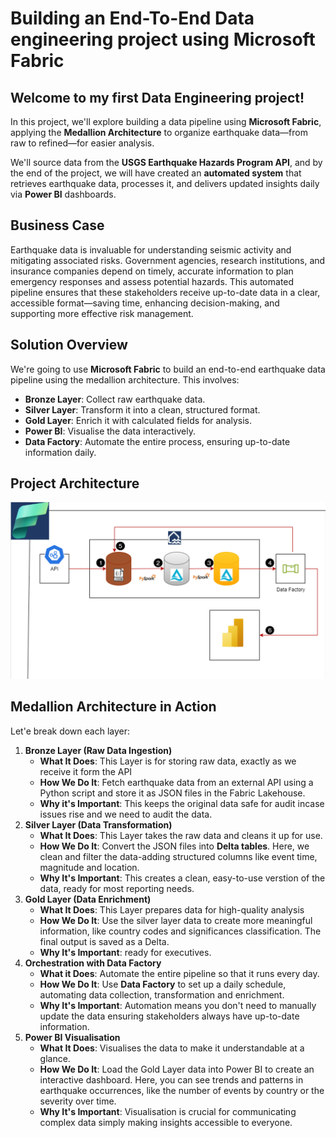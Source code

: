 # Building an End-To-End Data engineering project using Microsoft Fabric

## **Welcome to my first Data Engineering project!**

In this project, we'll explore building a data pipeline using **Microsoft Fabric**, applying the **Medallion Architecture** to organize earthquake data—from raw to refined—for easier analysis.

We'll source data from the **USGS Earthquake Hazards Program API**, and by the end of the project, we will have created an **automated system** that retrieves earthquake data, processes it, and delivers updated insights daily via **Power BI** dashboards.

## **Business Case**

Earthquake data is invaluable for understanding seismic activity and mitigating associated risks.
Government agencies, research institutions, and insurance companies depend on timely, accurate information to plan emergency responses and assess potential hazards. This automated pipeline ensures that these stakeholders receive up-to-date data in a clear, accessible format—saving time, enhancing decision-making, and supporting more effective risk management.

## **Solution Overview**

We're going to use **Microsoft Fabric** to build an end-to-end earthquake data pipeline using the medallion architecture. This involves:
- **Bronze Layer**: Collect raw earthquake data.
- **Silver Layer**: Transform it into a clean, structured format.
- **Gold Layer**: Enrich it with calculated fields for analysis.
- **Power BI**: Visualise the data interactively.
- **Data Factory**: Automate the entire process, ensuring up-to-date information daily.

## **Project Architecture**
![Frame 1](https://github.com/PullBeforePush/EarthQuakeProject/blob/d4839f63aa7949945ed58cca8923085d37642d11/DataDesign.png)

## **Medallion Architecture in Action**
Let'e break down each layer:
1. **Bronze Layer (Raw Data Ingestion)**
   - **What It Does**: This Layer is for storing raw data, exactly as we receive it form the API
   - **How We Do It**: Fetch earthquake data from an external API using a Python script and store it as JSON files in the Fabric Lakehouse.
   - **Why it's Important**: This keeps the original data safe for audit incase issues rise and we need to audit the data.
 2. **Silver Layer (Data Transformation)**
    - **What It Does**: This Layer takes the raw data and cleans it up for use.
    - **How We Do It**: Convert the JSON files into **Delta tables**. Here, we clean and filter the data-adding structured columns like event time, magnitude and location.
    - **Why It's Important**: This creates a clean, easy-to-use verstion of the data, ready for most reporting needs.
 3. **Gold Layer (Data Enrichment)**
    - **What It Does**: This Layer prepares data for high-quality analysis
    - **How We Do It**: Use the silver layer data to create more meaningful information, like country codes and significances classification. The final output is saved as a Delta. 
    - **Why It's Important**: ready for executives.
  6. **Orchestration with Data Factory**
     - **What it Does**: Automate the entire pipeline so that it runs every day.
     - **How We Do It**: Use **Data Factory** to set up a daily schedule, automating data collection, transformation and enrichment.
     - **Why It's Important**: Automation means you don't need to manually update the data ensuring stakeholders always have up-to-date information.
  4. **Power BI Visualisation**
     - **What It Does**: Visualises the data to make it understandable at a glance.
     - **How We Do It**: Load the Gold Layer data into Power BI to create an interactive dashboard. Here, you can see trends and patterns in earthquake occurrences, like the number of events by country or the severity over time.
     - **Why It's Important**: Visualisation is crucial for communicating complex data simply making insights accessible to everyone.

